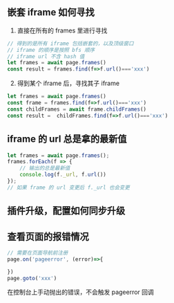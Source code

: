 ## 嵌套 iframe 如何寻找

1. 直接在所有的 frames 里进行寻找
```js
// 得到的是所有 iframe 包括嵌套的，以及顶级窗口
// iframe 的顺序是按照 bfs 顺序
// iframe url 不含 hash 值 
let frames = await page.frames() 
const result = frames.find(f=>f.url()==='xxx')
```

2. 得到某个 iframe 后，寻找其子 iframe
```js
let frames = await page.frames() 
const frame = frames.find(f=>f.url()==='xxx')
const childFrames = await frame.childFrames()
const result =  childFrames.find(f=>f.url()==='xxx')
```

## iframe 的 url 总是拿的最新值

```js
let frames = await page.frames();
frames.forEach(f => {
    // 输出的总是最新值
    console.log(f._url, f.url())
});
// 如果 frame 的 url 变更后 f._url 也会变更
```


## 插件升级，配置如何同步升级


## 查看页面的报错情况

```js
// 需要在页面导航前注册
page.on('pageerror', (error)=>{

})
page.goto('xxx')
```

在控制台上手动抛出的错误，不会触发 pageerror 回调

